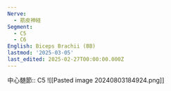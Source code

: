 ```yaml
---
Nerve:
  - 筋皮神経
Segment:
  - C5
  - C6
English: Biceps Brachii (BB)
lastmod: '2025-03-05'
last_edited: 2025-02-27T00:00:00.000Z
---
```


中心髄節:: C5
![[Pasted image 20240803184924.png]]
